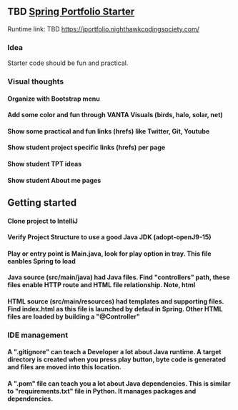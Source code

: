 ## TBD [Spring Portfolio Starter](https://nighthawkcodingsociety.com/projectsearch/details/Spring%20Portfolio%20Starter)
Runtime link: TBD https://jportfolio.nighthawkcodingsociety.com/
### Idea
Starter code should be fun and practical.
### Visual thoughts
#### Organize with Bootstrap menu 
#### Add some color and fun through VANTA Visuals (birds, halo, solar, net)
#### Show some practical and fun links (hrefs) like Twitter, Git, Youtube
#### Show student project specific links (hrefs) per page
#### Show student TPT ideas
#### Show student About me pages

## Getting started
#### Clone project to IntelliJ
#### Verify Project Structure to use a good Java JDK (adopt-openJ9-15) 
#### Play or entry point is Main.java, look for play option in tray.  This file eanbles Spring to load
#### Java source (src/main/java) had Java files.  Find "controllers" path, these files enable HTTP route and HTML file relationship.  Note, html 
#### HTML source (src/main/resources) had templates and supporting files.  Find index.html as this file is launched by defaul in Spring.  Other HTML files are loaded by building a "@Controller"

### IDE management
#### A ".gitignore" can teach a Developer a lot about Java runtime.  A target directory is created when you press play button, byte code is generated and files are moved into this location.
#### A ".pom" file can teach you a lot about Java dependencies.  This is similar to "requirements.txt" file in Python.  It manages packages and dependencies.
